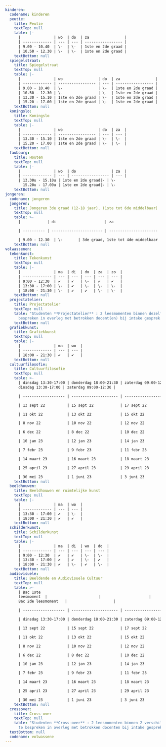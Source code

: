 ```yaml
---
kinderen:
  codename: kinderen
  peutie:
    title: Peutie
    textTop: null
    table: |-
      |               | wo  | do  | za                |
      | ------------- | --- | --- | ----------------- |
      | 9.00 - 10.40  | \-  | \-  | 1ste en 2de graad |
      | 10.50 - 12.30 | \-  | \-  | 1ste en 2de graad |
    textBottom: null
  spiegelstraat:
    title: Spiegelstraat
    textTop: null
    table: |-
      |               | wo                | do  | za                |
      | ------------- | ----------------- | --- | ----------------- |
      | 9.00 - 10.40  | \-                | \-  | 1ste en 2de graad |
      | 10.50 - 12.30 | \-                | \-  | 1ste en 2de graad |
      | 13.30 - 15.10 | 1ste en 2de graad | \-  | 1ste en 2de graad |
      | 15.20 - 17.00 | 1ste en 2de graad | \-  | 1ste en 2de graad |
    textBottom: null
  koningslo:
    title: Koningslo
    textTop: null
    table: |-
      |               | wo                | do  | za  |
      | ------------- | ----------------- | --- | --- |
      | 13.30 - 15.10 | 1ste en 2de graad | \-  | \-  |
      | 15.20 - 17.00 | 1ste en 2de graad | \-  | \-  |
    textBottom: null
  faubourg:
    title: Houtem
    textTop: null
    table: |-
      |               | wo  | do                | za  |
      | ------------- | --- | ----------------- | --- |
      | 13.30u - 15.10u | 1ste en 2de graad|- | \-  
        15.20u - 17.00u | 1ste en 2de graad|- | \-  ﻿
    textBottom: null
jongeren:
  codename: jongeren
  jongeren:
    title: Jongeren 3de graad (12-18 jaar), (1ste tot 6de middelbaar)
    textTop: null
    table: >-
      |            | di                      | za                     |

      | ---------- | ----------------------- | ---------------------- |

      | 9.00 - 12.30  | \-       | 3de graad, 1ste tot 4de middelbaar | | 13.30 - 17.00 | \-       | 3de graad, 1ste tot 4de middelbaar | | 18.00 - 21.30 | 3de graad, 4de tot 6de middelbaar | \-        |
    textBottom: null
volwassenen:
  tekenkunst:
    title: Tekenkunst
    textTop: null
    table: |-
      |               | ma  | di  | do  | za  | zo  |
      | ------------- | --- | --- | --- | --- | --- |
      | 9:00 - 12:30  | ✔   | ✔   | \-  | ✔   | ✔   |
      | 13:30 - 17:00 | \-  | ✔   | \-  | \-  | \-  |
      | 18:00 - 21:30 | \-  | ✔   | ✔   | \-  | \-  |
    textBottom: null
  projectatelier:
    title: Projectatelier
    textTop: null
    table: "Studenten **Projectatelier** : 2 leesmomenten binnen dezelfde optie te
      bespreken in overleg met betrokken docent(en) bij intake gesprek."
    textBottom: null
  grafiekkunst:
    title: Grafiekkunst
    textTop: null
    table: |-
      |               | ma  | wo  |
      | ------------- | --- | --- |
      | 18:00 - 21:30 | ✔   | ✔   |
    textBottom: null
  cultuurfilosofie:
    title: Cultuurfilosofie
    textTop: null
    table: >-
      | dinsdag 13:30-17:00 | donderdag 18:00-21:30 | zaterdag 09:00-12:30 |
      dinsdag 13:30-17:00 | zaterdag 09:00-12:30 |

      | ------------------- | --------------------- | -------------------- | ------------------- | -------------------- |

      | 13 sept 22          | 15 sept 22            | 17 sept 22           | 20 sept 22          | 24 sept 22           |

      | 11 okt 22           | 13 okt 22             | 15 okt 22            | 18 okt 22           | 22 okt 22            |

      | 8 nov 22            | 10 nov 22             | 12 nov 22            | 15 nov 22           | 19 nov 22            |

      | 6 dec 22            | 8 dec 22              | 10 dec 22            | 13 dec 22           | 17 dec 22            |

      | 10 jan 23           | 12 jan 23             | 14 jan 23            | 17 jan 23           | 21 jan 23            |

      | 7 febr 23           | 9 febr 23             | 11 febr 23           | 14 febr 23          | 18 febr 23           |

      | 14 maart 23         | 16 maart 23           | 18 maart 23          | 21 maart 23         | 25 maart 23          |

      | 25 april 23         | 27 april 23           | 29 april 23          | 2 mei 23            | 6 mei 23             |

      | 30 mei 23           | 1 juni 23             | 3 juni 23            | 6 juni 23           | 10 juni 23           |
    textBottom: null
  beeldhouwen:
    title: Beeldhouwen en ruimtelijke kunst
    textTop: null
    table: |-
      |               | ma  | wo  |
      | ------------- | --- | --- |
      | 13:30 - 17:00 | ✔   | \-  |
      | 18:00 - 21:30 | ✔   | ✔   |
    textBottom: null
  schilderkunst:
    title: Schilderkunst
    textTop: null
    table: |-
      |               | ma  | di  | wo  | do  |
      | ------------- | --- | --- | --- | --- |
      | 9:00 - 12:30  | ✔   | ✔   | \-  | \-  |
      | 13:30 - 17:00 | ✔   | ✔   | \-  | ✔   |
      | 18:00 - 21:30 | ✔   | \-  | ✔   | \-  |
    textBottom: null
  audiovisuele:
    title: Beeldende en Audiovisuele Cultuur
    textTop: null
    table: >-
      | Bac 1ste
      leesmoment  |                       |                      |                     |                      |
      Bac 2de leesmoment   |                     |

      | ------------------- | --------------------- | -------------------- | ------------------- | -------------------- | ------------------- | ------------------- |

      | dinsdag 13:30-17:00 | donderdag 18:00-21:30 | zaterdag 09:00-12:30 | dinsdag 13:30-17:00 | zaterdag 09:00-12:30 | dinsdag 13:30-17:00 | zaterdag 9:00-12:30 |

      | 13 sept 22          | 15 sept 22            | 17 sept 22           | 20 sept 22          | 24 sept 22           | 27 sept 22          | 1 okt 22            |

      | 11 okt 22           | 13 okt 22             | 15 okt 22            | 18 okt 22           | 22 okt 22            | 25 okt 22           | 29 okt 22           |

      | 8 nov 22            | 10 nov 22             | 12 nov 22            | 15 nov 22           | 19 nov 22            | 22 nov 22           | 26 nov 22           |

      | 6 dec 22            | 8 dec 22              | 10 dec 22            | 13 dec 22           | 17 dec 22            | 20 dec 22           | 24 dec 22           |

      | 10 jan 23           | 12 jan 23             | 14 jan 23            | 17 jan 23           | 21 jan 23            | 24 jan 23           | 28 jan 23           |

      | 7 febr 23           | 9 febr 23             | 11 febr 23           | 14 febr 23          | 18 febr 23           | 28 febr 23          | 4 maart 23          |

      | 14 maart 23         | 16 maart 23           | 18 maart 23          | 21 maart 23         | 25 maart 23          | 28 maart 23         | 1 april 23          |

      | 25 april 23         | 27 april 23           | 29 april 23          | 2 mei 23            | 6 mei 23             | 9 mei 23            | 13 mei 23           |

      | 30 mei 23           | 1 juni 23             | 3 juni 23            | 6 juni 23           | 10 juni 23           | 13 juni 23          | 17 juni 23          |
    textBottom: null
  crossover:
    title: Cross-over
    textTop: null
    table: "Studenten **Cross-over** : 2 leesmomenten binnen 2 verschillende opties
      te bespreken in overleg met betrokken docenten bij intake gesprek."
  textBottom: null
  codename: volwassene
---
```


